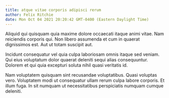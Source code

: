 ```yaml
---
title: atque vitae corporis adipisci rerum
author: Felix Ritchie
date: Mon Oct 04 2021 20:20:42 GMT-0400 (Eastern Daylight Time)
---
```

Aliquid qui quisquam quia maxime dolore occaecati itaque animi vitae. Nam reiciendis corporis qui. Non libero assumenda et cum in quaerat dignissimos est. Aut ut totam suscipit aut.

 Incidunt consequatur vel quia culpa laboriosam omnis itaque sed veniam. Qui eius voluptatum dolor quaerat deleniti sequi alias consequuntur. Dolorem et qui quia excepturi soluta nihil quasi veritatis id.

 Nam voluptatem quisquam sint recusandae voluptatibus. Quasi voluptas vero. Voluptatem modi ut consequatur ullam rerum culpa labore corporis. Et illum fuga. In sit numquam ut necessitatibus perspiciatis numquam cumque deleniti.